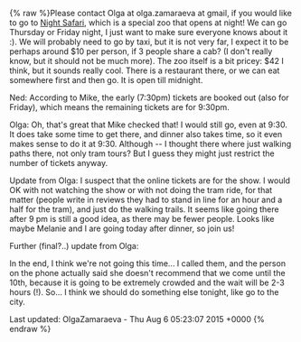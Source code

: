 {% raw %}Please contact Olga at olga.zamaraeva at gmail, if you would like to go
to [Night Safari](http://www.nightsafari.com.sg/), which is a special
zoo that opens at night! We can go Thursday or Friday night, I just want
to make sure everyone knows about it :). We will probably need to go by
taxi, but it is not very far, I expect it to be perhaps around $10 per
person, if 3 people share a cab? (I don't really know, but it should not
be much more). The zoo itself is a bit pricey: $42 I think, but it
sounds really cool. There is a restaurant there, or we can eat somewhere
first and then go. It is open till midnight.

Ned: According to Mike, the early (7:30pm) tickets are booked out (also
for Friday), which means the remaining tickets are for 9:30pm.

Olga: Oh, that's great that Mike checked that! I would still go, even at
9:30. It does take some time to get there, and dinner also takes time,
so it even makes sense to do it at 9:30. Although -- I thought there
where just walking paths there, not only tram tours? But I guess they
might just restrict the number of tickets anyway.

Update from Olga: I suspect that the online tickets are for the show. I
would OK with not watching the show or with not doing the tram ride, for
that matter (people write in reviews they had to stand in line for an
hour and a half for the tram), and just do the walking trails. It seems
like going there after 9 pm is still a good idea, as there may be fewer
people. Looks like maybe Melanie and I are going today after dinner, so
join us!

Further (final?..) update from Olga:

In the end, I think we're not going this time... I called them, and the
person on the phone actually said she doesn't recommend that we come
until the 10th, because it is going to be extremely crowded and the wait
will be 2-3 hours (!). So... I think we should do something else
tonight, like go to the city.

Last updated: OlgaZamaraeva - Thu Aug 6 05:23:07 2015 +0000
{% endraw %}